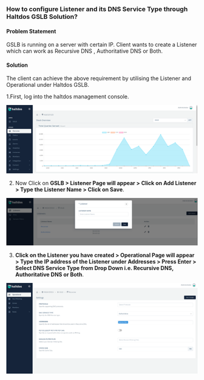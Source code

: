 ### **How to configure Listener and its DNS Service Type through Haltdos GSLB Solution**?

#### **Problem Statement**

GSLB is running on a server with certain IP. Client wants to create a Listener which can work as Recursive DNS , Authoritative DNS or Both.

#### **Solution**

The client can achieve the above requirement by utilising the Listener and Operational under Haltdos GSLB.

1.First, log into the haltdos management console.

![](/img/gslb/kb/gslb3.1.png)

2. Now Click on **GSLB > Listener Page will appear > Click on Add Listener > Type the Listener Name > Click on Save**.

![](/img/gslb/kb/gslb3.2.png)

3. **Click on the Listener you have created > Operational Page will appear > Type the IP address of the Listener under Addresses > Press Enter > Select DNS Service Type from Drop Down i.e. Recursive DNS, Authoritative DNS or Both**.
​

![](/img/gslb/kb/gslb3.3.png)

